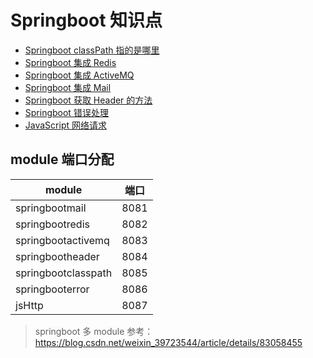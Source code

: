 # Springboot 知识点
* [Springboot classPath 指的是哪里](./springbootclasspath/README.MD)
* [Springboot 集成 Redis](./springbootredis/README.md)
* [Springboot 集成 ActiveMQ](./springbootactivemq/README.md)
* [Springboot 集成 Mail](./springbootmail/README.md)
* [Springboot 获取 Header 的方法](./springbootheader/README.md)
* [Springboot 错误处理](./springbooterror/README.MD)
* [JavaScript 网络请求](./jsHttp/README.MD)

## module 端口分配
| module             | 端口    |
| ----               | ---- |
| springbootmail    | 8081  |
| springbootredis    | 8082  |
| springbootactivemq    | 8083  |
| springbootheader    | 8084  |
| springbootclasspath    | 8085  |
| springbooterror    | 8086  |
| jsHttp             | 8087  |



> springboot 多 module 参考： https://blog.csdn.net/weixin_39723544/article/details/83058455
